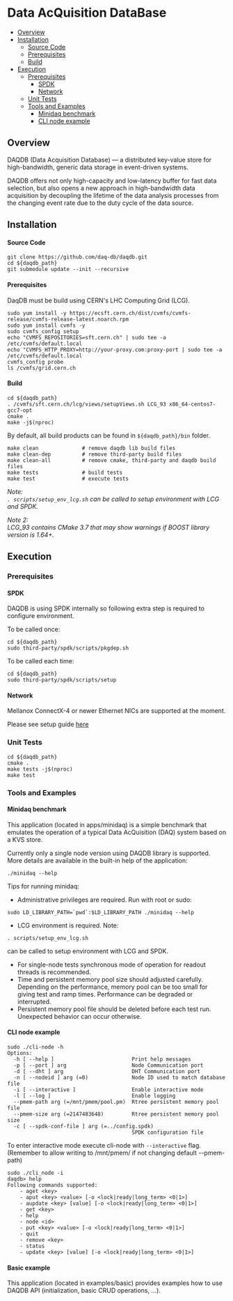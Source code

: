 # Data AcQuisition DataBase

* [Overview](#overview)
* [Installation](#installation)
	* [Source Code](#source-code)
	* [Prerequisites](#prerequisites)
	* [Build](#build)
* [Execution](#execution)
	* [Prerequisites](#prerequisites)
		* [SPDK](#spdk)
		* [Network](#network)
	* [Unit Tests](#unit-tests)
	* [Tools and Examples](#tools-and-examples)
		* [Minidaq benchmark](#minidaq-benchmark)
		* [CLI node example](#cli-node-example)

## Overview
DAQDB (Data Acquisition Database) — a distributed key-value store for high-bandwidth, generic data storage in event-driven systems.

DAQDB offers not only high-capacity and low-latency buffer for fast data selection, but also opens a new approach in high-bandwidth data acquisition by decoupling the lifetime of the data analysis processes from the changing event rate due to the duty cycle of the data source.

## Installation

#### Source Code
```
git clone https://github.com/daq-db/daqdb.git
cd ${daqdb_path}
git submodule update --init --recursive
```

#### Prerequisites

DaqDB must be build using CERN's LHC Computing Grid (LCG).

```
sudo yum install -y https://ecsft.cern.ch/dist/cvmfs/cvmfs-release/cvmfs-release-latest.noarch.rpm
sudo yum install cvmfs -y
sudo cvmfs_config setup
echo "CVMFS_REPOSITORIES=sft.cern.ch" | sudo tee -a /etc/cvmfs/default.local
echo "CVMFS_HTTP_PROXY=http://your-proxy.com:proxy-port | sudo tee -a /etc/cvmfs/default.local
cvmfs_config probe
ls /cvmfs/grid.cern.ch
```

#### Build


```
cd ${daqdb_path}
. /cvmfs/sft.cern.ch/lcg/views/setupViews.sh LCG_93 x86_64-centos7-gcc7-opt
cmake .
make -j$(nproc)
```
By default, all build products can be found in `${daqdb_path}/bin` folder.

```
make clean              # remove daqdb lib build files
make clean-dep          # remove third-party build files
make clean-all          # remove cmake, third-party and daqdb build files
make tests              # build tests
make test               # execute tests
```

_Note: <br>`. scripts/setup_env_lcg.sh` can be called to setup environment with LCG and SPDK._

_Note 2:<br> LCG_93 contains CMake 3.7 that may show warnings if BOOST library version is 1.64+._

## Execution

### Prerequisites

#### SPDK
DAQDB is using SPDK internally so following extra step is required to configure environment.

To be called once:
```
cd ${daqdb_path}
sudo third-party/spdk/scripts/pkgdep.sh
```

To be called each time:
```
cd ${daqdb_path}
sudo third-party/spdk/scripts/setup
```

#### Network

Mellanox ConnectX-4 or newer Ethernet NICs are supported at the moment.

Please see setup guide [here](doc/network_setup_guide.md)

### Unit Tests

```
cd ${daqdb_path}
cmake .
make tests -j$(nproc)
make test
```

### Tools and Examples

#### Minidaq benchmark

This application (located in apps/minidaq) is a simple benchmark that emulates
the operation of a typical Data AcQuisition (DAQ) system based on a KVS store.

Currently only a single node version using DAQDB library is supported. More details
are available in the built-in help of the application:
```
./minidaq --help
```

Tips for running minidaq:

* Administrative privileges are required. Run with root or sudo:
```
sudo LD_LIBRARY_PATH=`pwd`:$LD_LIBRARY_PATH ./minidaq --help
```
* LCG environment is required. Note:
```
. scripts/setup_env_lcg.sh
```
can be called to setup environment with LCG and SPDK.

* For single-node tests synchronous mode of operation for readout threads
is recommended.
* Time and persistent memory pool size should adjusted carefully. Depending on
the performance, memory pool can be too small for giving test and ramp times.
Performance can be degraded or interrupted.
* Persistent memory pool file should be deleted before each test run.
Unexpected behavior can occur otherwise.

#### CLI node example 
```
sudo ./cli-node -h
Options:
  -h [ --help ]                         Print help messages
  -p [ --port ] arg                     Node Communication port
  -d [ --dht ] arg                      DHT Communication port
  -n [ --nodeid ] arg (=0)              Node ID used to match database file
  -i [ --interactive ]                  Enable interactive mode
  -l [ --log ]                          Enable logging
  --pmem-path arg (=/mnt/pmem/pool.pm)  Rtree persistent memory pool file
  --pmem-size arg (=2147483648)         Rtree persistent memory pool size
  -c [ --spdk-conf-file ] arg (=../config.spdk)
                                        SPDK configuration file
```

To enter interactive mode execute cli-node with `--interactive` flag.
(Remember to allow writing to /mnt/pmem/ if not changing default --pmem-path)
```
sudo ./cli_node -i
daqdb> help
Following commands supported:
    - aget <key>
    - aput <key> <value> [-o <lock|ready|long_term> <0|1>]
    - aupdate <key> [value] [-o <lock|ready|long_term> <0|1>]
    - get <key>
    - help
    - node <id>
    - put <key> <value> [-o <lock|ready|long_term> <0|1>]
    - quit
    - remove <key>
    - status
    - update <key> [value] [-o <lock|ready|long_term> <0|1>]
```

#### Basic example

This application (located in examples/basic) provides examples how to
use DAQDB API (initialization, basic CRUD operations, ...).
